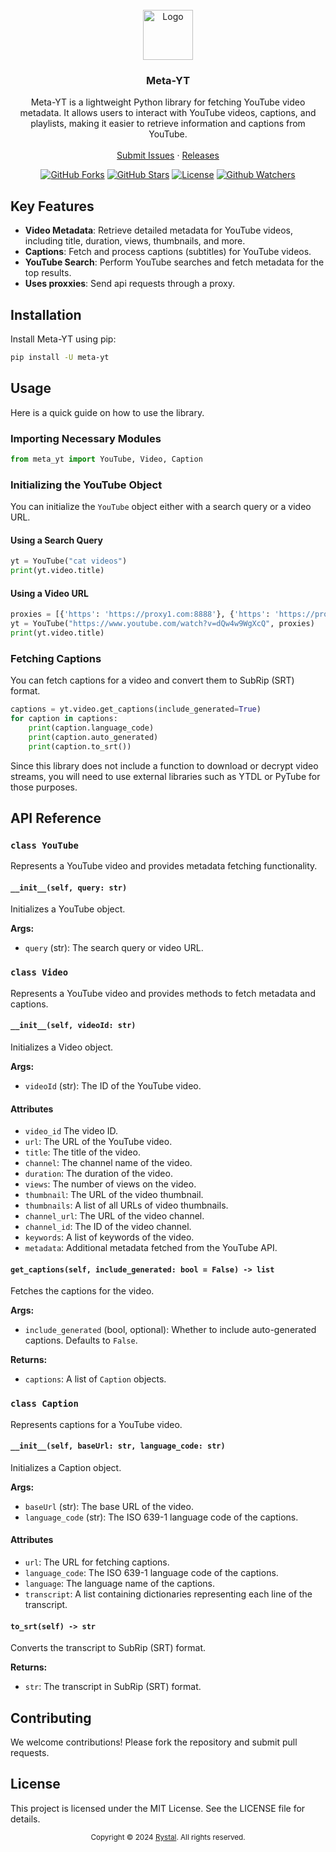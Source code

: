 <br />
<div align="center">
  <a href="https://raw.githubusercontent.com/Rystal-Team/Rystal-V6/main/assets/logo.png">
    <img src="https://raw.githubusercontent.com/Rystal-Team/Rystal-V6/main/assets/logo.png" alt="Logo" width="80" height="80">
  </a>
  <h3 align="center">Meta-YT</h3>
  <p align="center">
    Meta-YT is a lightweight Python library for fetching YouTube video metadata. It allows users to interact with YouTube videos, captions, and playlists, making it easier to retrieve information and captions from YouTube.
    <br />
    <br />
    <a href="https://github.com/Rystal-Team/Meta-YT/issues">Submit Issues</a> · <a href="https://github.com/Rystal-Team/Meta-YT/releases">Releases</a>
  </p>
</div>

<div align="center">

[![GitHub Forks](https://img.shields.io/github/forks/Rystal-Team/Meta-YT.svg?style=for-the-badge)](https://github.com/Rystal-Team/Meta-YT)
[![GitHub Stars](https://img.shields.io/github/stars/Rystal-Team/Meta-YT.svg?style=for-the-badge)](https://github.com/Rystal-Team/Meta-YT)
[![License](https://img.shields.io/github/license/Rystal-Team/Meta-YT.svg?style=for-the-badge)](https://github.com/Rystal-Team/Meta-YT/blob/main/LICENSE)
[![Github Watchers](https://img.shields.io/github/watchers/Rystal-Team/Meta-YT.svg?style=for-the-badge)](https://github.com/Rystal-Team/Meta-YT)

</div>

## Key Features

- **Video Metadata**: Retrieve detailed metadata for YouTube videos, including title, duration, views, thumbnails, and
  more.
- **Captions**: Fetch and process captions (subtitles) for YouTube videos.
- **YouTube Search**: Perform YouTube searches and fetch metadata for the top results.
- **Uses proxxies**: Send api requests through a proxy.
## Installation

Install Meta-YT using pip:

```bash
pip install -U meta-yt
```

## Usage

Here is a quick guide on how to use the library.

### Importing Necessary Modules

```python
from meta_yt import YouTube, Video, Caption
```

### Initializing the YouTube Object

You can initialize the `YouTube` object either with a search query or a video URL.

#### Using a Search Query

```python
yt = YouTube("cat videos")
print(yt.video.title)
```

#### Using a Video URL

```python
proxies = [{'https': 'https://proxy1.com:8888'}, {'https': 'https://proxy1.com:8888'}]
yt = YouTube("https://www.youtube.com/watch?v=dQw4w9WgXcQ", proxies)
print(yt.video.title)
```

### Fetching Captions

You can fetch captions for a video and convert them to SubRip (SRT) format.

```python
captions = yt.video.get_captions(include_generated=True)
for caption in captions:
    print(caption.language_code)
    print(caption.auto_generated)
    print(caption.to_srt())
```

Since this library does not include a function to download or decrypt video streams, you will need to use external
libraries such as YTDL or PyTube for those purposes.

## API Reference

### `class YouTube`

Represents a YouTube video and provides metadata fetching functionality.

#### `__init__(self, query: str)`

Initializes a YouTube object.

**Args:**

- `query` (str): The search query or video URL.

### `class Video`

Represents a YouTube video and provides methods to fetch metadata and captions.

#### `__init__(self, videoId: str)`

Initializes a Video object.

**Args:**

- `videoId` (str): The ID of the YouTube video.

#### Attributes

- `video_id` The video ID.
- `url`: The URL of the YouTube video.
- `title`: The title of the video.
- `channel`: The channel name of the video.
- `duration`: The duration of the video.
- `views`: The number of views on the video.
- `thumbnail`: The URL of the video thumbnail.
- `thumbnails`: A list of all URLs of video thumbnails.
- `channel_url`: The URL of the video channel.
- `channel_id`: The ID of the video channel.
- `keywords`: A list of keywords of the video.
- `metadata`: Additional metadata fetched from the YouTube API.

#### `get_captions(self, include_generated: bool = False) -> list`

Fetches the captions for the video.

**Args:**

- `include_generated` (bool, optional): Whether to include auto-generated captions. Defaults to `False`.

**Returns:**

- `captions`: A list of `Caption` objects.

### `class Caption`

Represents captions for a YouTube video.

#### `__init__(self, baseUrl: str, language_code: str)`

Initializes a Caption object.

**Args:**

- `baseUrl` (str): The base URL of the video.
- `language_code` (str): The ISO 639-1 language code of the captions.

#### Attributes

- `url`: The URL for fetching captions.
- `language_code`: The ISO 639-1 language code of the captions.
- `language`: The language name of the captions.
- `transcript`: A list containing dictionaries representing each line of the transcript.

#### `to_srt(self) -> str`

Converts the transcript to SubRip (SRT) format.

**Returns:**

- `str`: The transcript in SubRip (SRT) format.

## Contributing

We welcome contributions! Please fork the repository and submit pull requests.

## License

This project is licensed under the MIT License. See the LICENSE file for details.

<div align="center">
	<p><small>Copyright © 2024 <a href="https://rystal.net">Rystal</a>. All rights reserved.</small></p>
</div>